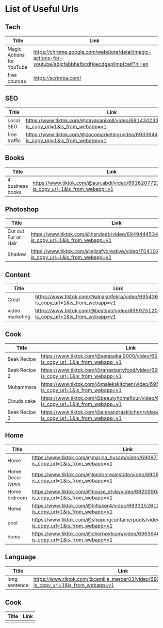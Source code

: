 # List of Useful Urls
## Tech
| Title | Link |
| ------ | ------ |
| Magic Actions for YouTube | https://chrome.google.com/webstore/detail/magic-actions-for-youtube/abjcfabbhafbcdfjoecdgepllmpfceif?hl=en |
| free cources | https://scrimba.com/ |




## SEO
| Title | Link |
| ------ | ------ |
| Local SEO | https://www.tiktok.com/@dayananikoll/video/6914342336134663426?is_copy_url=1&is_from_webapp=v1 |
| free traffic | https://www.tiktok.com/@zocomarketing/video/6933644999649266950?is_copy_url=1&is_from_webapp=v1 |



## Books
| Title | Link |
| ------ | ------ |
| 4 business books | https://www.tiktok.com/@aun.abdi/video/6916207727773551873?is_copy_url=1&is_from_webapp=v1 |


## Photoshop
| Title | Link |
| ------ | ------ |
| Cut out Fur or Hair | https://www.tiktok.com/@hsndeeb/video/6949444534908620038?is_copy_url=1&is_from_webapp=v1 |
| Shadow | https://www.tiktok.com/@elizafycreative/video/7041029440159206661?is_copy_url=1&is_from_webapp=v1 | 


## Content
| Title | Link |
| ------ | ------ |
| Creat | https://www.tiktok.com/@alnajahfekra/video/6954365611053042946?is_copy_url=1&is_from_webapp=v1 |
| video marketing | https://www.tiktok.com/@bestseo/video/6959251205507779846?is_copy_url=1&is_from_webapp=v1 |

## Cook
| Title | Link |
| ------ | ------ |
| Beak Recipe | https://www.tiktok.com/@senpaikai9000/video/6931089008055323910?is_copy_url=1&is_from_webapp=v1 |
| Beak Recipe 2 | https://www.tiktok.com/@ranastastyfood/video/6939961321932852485?is_copy_url=1&is_from_webapp=v1 | 
| Muhammara  | https://www.tiktok.com/@malekskitchen/video/6955164506955730181?is_copy_url=1&is_from_webapp=v1 |
| Clouds cake | https://www.tiktok.com/@beautyhomeflour/video/6956856483657174277?is_copy_url=1&is_from_webapp=v1 |
| Beak Recipe 3 | https://www.tiktok.com/@alexandraskitchen/video/7040487558802869550?is_copy_url=1&is_from_webapp=v1 | 


## Home
| Title | Link |
| ------ | ------ |
| Home | https://www.tiktok.com/@marina_husam/video/6909779299469937922?is_copy_url=1&is_from_webapp=v1 |
| Home Decor types | https://www.tiktok.com/@londonrealestate/video/6909904501440924930?is_copy_url=1&is_from_webapp=v1 |
| Home  brdroom | https://www.tiktok.com/@house_style/video/6920590420246351109?is_copy_url=1&is_from_webapp=v1 |
| Home | https://www.tiktok.com/@hittaker4/video/6933152610941816065?is_copy_url=1&is_from_webapp=v1 |
| pool | https://www.tiktok.com/@shippingcontainerpools/video/6971604591121108225?is_copy_url=1&is_from_webapp=v1 |
| home | https://www.tiktok.com/@chernovteam/video/6965946479575862534?is_copy_url=1&is_from_webapp=v1 |


## Language
| Title | Link |
| ------ | ------ |
| long sentence | https://www.tiktok.com/@camille_mercer03/video/6927494455209512197?is_copy_url=1&is_from_webapp=v1 |


## Cook
| Title | Link |
| ------ | ------ |
|  |  |


